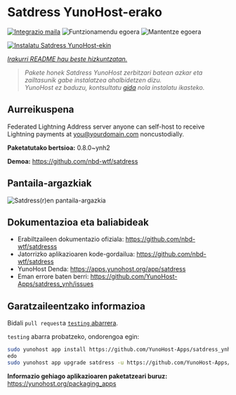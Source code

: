 <!--
Ohart ongi: README hau automatikoki sortu da <https://github.com/YunoHost/apps/tree/master/tools/readme_generator>ri esker
EZ editatu eskuz.
-->

# Satdress YunoHost-erako

[![Integrazio maila](https://apps.yunohost.org/badge/integration/satdress)](https://ci-apps.yunohost.org/ci/apps/satdress/)
![Funtzionamendu egoera](https://apps.yunohost.org/badge/state/satdress)
![Mantentze egoera](https://apps.yunohost.org/badge/maintained/satdress)

[![Instalatu Satdress YunoHost-ekin](https://install-app.yunohost.org/install-with-yunohost.svg)](https://install-app.yunohost.org/?app=satdress)

*[Irakurri README hau beste hizkuntzatan.](./ALL_README.md)*

> *Pakete honek Satdress YunoHost zerbitzari batean azkar eta zailtasunik gabe instalatzea ahalbidetzen dizu.*  
> *YunoHost ez baduzu, kontsultatu [gida](https://yunohost.org/install) nola instalatu ikasteko.*

## Aurreikuspena

Federated Lightning Address server anyone can self-host to receive Lightning payments at you@yourdomain.com noncustodially.


**Paketatutako bertsioa:** 0.8.0~ynh2

**Demoa:** <https://github.com/nbd-wtf/satdress>

## Pantaila-argazkiak

![Satdress(r)en pantaila-argazkia](./doc/screenshots/example.jpg)

## Dokumentazioa eta baliabideak

- Erabiltzaileen dokumentazio ofiziala: <https://github.com/nbd-wtf/satdresss>
- Jatorrizko aplikazioaren kode-gordailua: <https://github.com/nbd-wtf/satdress>
- YunoHost Denda: <https://apps.yunohost.org/app/satdress>
- Eman errore baten berri: <https://github.com/YunoHost-Apps/satdress_ynh/issues>

## Garatzaileentzako informazioa

Bidali `pull request`a [`testing` abarrera](https://github.com/YunoHost-Apps/satdress_ynh/tree/testing).

`testing` abarra probatzeko, ondorengoa egin:

```bash
sudo yunohost app install https://github.com/YunoHost-Apps/satdress_ynh/tree/testing --debug
edo
sudo yunohost app upgrade satdress -u https://github.com/YunoHost-Apps/satdress_ynh/tree/testing --debug
```

**Informazio gehiago aplikazioaren paketatzeari buruz:** <https://yunohost.org/packaging_apps>
